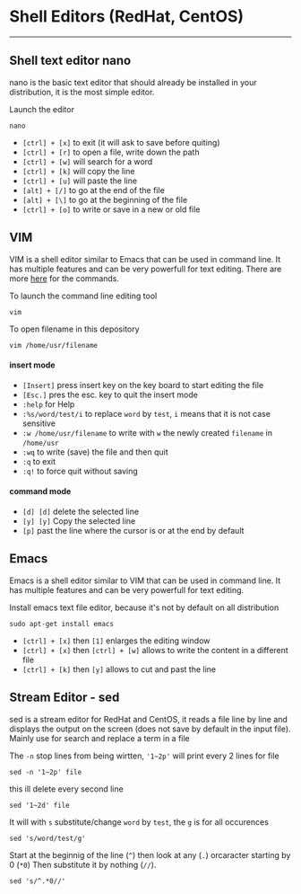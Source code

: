 # Shell Editors (RedHat, CentOS)
-------------------------------
## Shell text editor nano
nano is the basic text editor that should already be installed in your distribution, it is the most simple editor.

Launch the editor

	nano 

- `[ctrl] + [x]` to exit (it will ask to save before quiting)
- `[ctrl] + [r]` to open a file, write down the path 
- `[ctrl] + [w]` will search for a word 
- `[ctrl] + [k]` will copy the line
- `[ctrl] + [u]` will paste the line
- `[alt] + [/]` to go at the end of the file
- `[alt] + [\]` to go at the beginning of the file
- `[ctrl] + [o]` to write or save in a new or old file 



## VIM
VIM is a shell editor similar to Emacs that can be used in command line. It has multiple features and can be very powerfull for text editing. There are more [here](http://www.radford.edu/~mhtay/CPSC120/VIM_Editor_Commands.htm) for the commands.

To launch the command line editing tool

	vim 

To open filename in this depository
	
	vim /home/usr/filename


#### insert mode

- `[Insert]` press insert key on the key board to start editing the file
- `[Esc.]` pres the esc. key to quit the insert mode
- `:help` for Help
- `:%s/word/test/i` to replace `word` by `test`, `i` means that it is not case sensitive
- `:w /home/usr/filename` to write with `w` the newly created `filename` in `/home/usr`
- `:wq` to write (save) the file and then quit
- `:q` to exit
- `:q!` to force quit without saving

#### command mode

- `[d] [d]` delete the selected line
- `[y] [y]` Copy the selected line
- `[p]` past the line where the cursor is or at the end by default


## Emacs
Emacs is a shell editor similar to VIM that can be used in command line. It has multiple features and can be very powerfull for text editing.

Install emacs text file editor, because it's not by default on all distribution

	sudo apt-get install emacs 

- `[ctrl] + [x]` then `[1]` enlarges the editing window
- `[ctrl] + [x]` then `[ctrl] + [w]` allows to write the content in a different file
- `[ctrl] + [k]` then `[y]` allows to cut and past the line

 
## Stream Editor - sed
sed is a stream editor for RedHat and CentOS, it reads a file line by line and displays the output on the screen (does not save by default in the input file). Mainly use for search and replace a term in a file

The `-n` stop lines from being wirtten, `'1~2p'` will print every 2 lines for file

	sed -n '1~2p' file

this ill delete every second line

	sed '1~2d' file

It will with `s` substitute/change `word` by `test`, the `g` is for all occurences

	sed 's/word/test/g'

Start at the beginnig of the line (`^`) then look at any (`.`) orcaracter starting by 0 (`*0`) Then substitute it by nothing (`//`).

	sed 's/^.*0//'